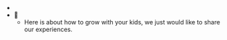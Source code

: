 <!-- navbar.md -->
* <a href="https://hallhillock.github.io"><i class="fa fa-home"> </i></a>
* :memo:
  * Here is about how to grow with your kids, we just would like to share our experiences.